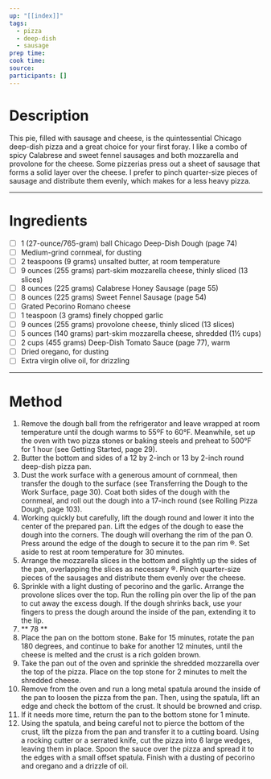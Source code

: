 ```yaml
---
up: "[[index]]"
tags:
  - pizza
  - deep-dish
  - sausage
prep time: 
cook time: 
source: 
participants: [] 
---
```

# Description
This pie, filled with sausage and cheese, is the quintessential Chicago deep-dish pizza and a great choice for your first foray. I like a combo of spicy Calabrese and sweet fennel sausages and both mozzarella and provolone for the cheese. Some pizzerias press out a sheet of sausage that forms a solid layer over the cheese. I prefer to pinch quarter-size pieces of sausage and distribute them evenly, which makes for a less heavy pizza.

---

# Ingredients
- [ ] 1 (27-ounce/765-gram) ball Chicago Deep-Dish Dough (page 74)
- [ ] Medium-grind cornmeal, for dusting
- [ ] 2 teaspoons (9 grams) unsalted butter, at room temperature
- [ ] 9 ounces (255 grams) part-skim mozzarella cheese, thinly sliced (13 slices)
- [ ] 8 ounces (225 grams) Calabrese Honey Sausage (page 55)
- [ ] 8 ounces (225 grams) Sweet Fennel Sausage (page 54)
- [ ] Grated Pecorino Romano cheese
- [ ] 1 teaspoon (3 grams) finely chopped garlic
- [ ] 9 ounces (255 grams) provolone cheese, thinly sliced (13 slices)
- [ ] 5 ounces (140 grams) part-skim mozzarella cheese, shredded (1½ cups)
- [ ] 2 cups (455 grams) Deep-Dish Tomato Sauce (page 77), warm
- [ ] Dried oregano, for dusting
- [ ] Extra virgin olive oil, for drizzling

---

# Method
1. Remove the dough ball from the refrigerator and leave wrapped at room temperature until the dough warms to 55ºF to 60°F. Meanwhile, set up the oven with two pizza stones or baking steels and preheat to 500°F for 1 hour (see Getting Started, page 29).
2. Butter the bottom and sides of a 12 by 2-inch or 13 by 2-inch round deep-dish pizza pan.
3. Dust the work surface with a generous amount of cornmeal, then transfer the dough to the surface (see Transferring the Dough to the Work Surface, page 30). Coat both sides of the dough with the cornmeal, and roll out the dough into a 17-inch round (see Rolling Pizza Dough, page 103).
4. Working quickly but carefully, lift the dough round and lower it into the center of the prepared pan. Lift the edges of the dough to ease the dough into the corners. The dough will overhang the rim of the pan O. Press around the edge of the dough to secure it to the pan rim ®. Set aside to rest at room temperature for 30 minutes.
5. Arrange the mozzarella slices in the bottom and slightly up the sides of the pan, overlapping the slices as necessary ®. Pinch quarter-size pieces of the sausages and distribute them evenly over the cheese.
6. Sprinkle with a light dusting of pecorino and the garlic. Arrange the provolone slices over the top. Run the rolling pin over the lip of the pan to cut away the excess dough. If the dough shrinks back, use your fingers to press the dough around the inside of the pan, extending it to the lip.
7. ** 78 **
8. Place the pan on the bottom stone. Bake for 15 minutes, rotate the pan 180 degrees, and continue to bake for another 12 minutes, until the cheese is melted and the crust is a rich golden brown.
9. Take the pan out of the oven and sprinkle the shredded mozzarella over the top of the pizza. Place on the top stone for 2 minutes to melt the shredded cheese.
10. Remove from the oven and run a long metal spatula around the inside of the pan to loosen the pizza from the pan. Then, using the spatula, lift an edge and check the bottom of the crust. It should be browned and crisp.
11. If it needs more time, return the pan to the bottom stone for 1 minute.
12. Using the spatula, and being careful not to pierce the bottom of the crust, lift the pizza from the pan and transfer it to a cutting board. Using a rocking cutter or a serrated knife, cut the pizza into 6 large wedges, leaving them in place. Spoon the sauce over the pizza and spread it to the edges with a small offset spatula. Finish with a dusting of pecorino and oregano and a drizzle of oil.
